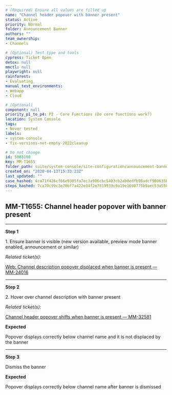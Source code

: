```yaml
---
# (Required) Ensure all values are filled up
name: "Channel header popover with banner present"
status: Active
priority: Normal
folder: Announcement Banner
authors: ""
team_ownership: 
- Channels

# (Optional) Test type and tools
cypress: Ticket Open
detox: null
mmctl: null
playwright: null
rainforest: 
- Evaluating
manual_test_environments: 
- Webapp
- Cloud

# (Optional)
component: null
priority_p1_to_p4: P2 - Core Functions (Do core functions work?)
location: System Console
tags: 
- Never tested
labels: 
- system-console
- fix-versions-not-empty-2022cleanup

# Do not change
id: 5085108
key: MM-T1655
folder_path: suite/system-console/site-configuration/announcement-banner
created_on: "2020-04-13T15:33:23Z"
last_updated: ""
case_hashed: 4ca71f426cf66e9305fa7ec3a906cbc5403cb2ab0edfb98adcf980635b351778bd096d93142e7111373fd835bab48db3
steps_hashed: 7ca70c99c3e70bf7a422e34f2e7819933c9a19e1690775b9aec53a558e2b23fd2f7baff0ab9c44da2f9f9981ca20c508
---
```


## MM-T1655: Channel header popover with banner present

---

**Step 1**

1\. Ensure banner is visible (new version available, preview mode banner enabled, announcement or similar)

_Related ticket(s):_

[Web: Channel description popover displaced when banner is present — MM-24016](https://mattermost.atlassian.net/browse/MM-24016)

---

**Step 2**

2\. Hover over channel description with banner present

_Related ticket(s):_

[Channel header popover shifts when banner is present — MM-32581](https://mattermost.atlassian.net/browse/MM-32581)

**Expected**

Popover displays correctly below channel name and it is not displaced by the banner

---

**Step 3**

Dismiss the banner

**Expected**

Popover displays correctly below channel name after banner is dismissed
